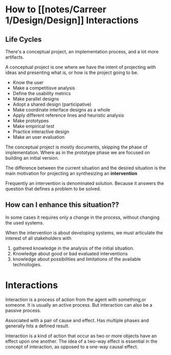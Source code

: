 # How to [[notes/Carreer 1/Design/Design]] Interactions

## Life Cycles

There's a conceptual project, an implementation process, and a lot more artifacts.

A conceptual project is one where we have the intent of projecting with ideas and presenting what is, or how is the project going to be.

* Know the user
* Make a competitisve analysis
* Define the usability metrics
* Make parallel designs
* Adopt a shared design (participative)
* Make coordinate interface designs as a whole 
* Apply different reference lines and heuristic analysis
* Make prototypes
* Make empirical test
* Practice interactive design
* Make an user evaluation 

The conceptual project is mostly documents, skipping the phase of implementation. Where as in the prototype phase we are focused on building an initial version.


The difference between the current situation and the desired situation is the main motivation for projecting an synthesizing an **intervention**

Frequently an intervention is denominated solution. Because it answers the question that defines a problem to be solved. 

## How can I enhance this situation??

In some cases it requires only a change in the process, without changing the used systems.

When the intervention is about developing systems, we must articulate the interest of all stakeholders with 
1. gathered knowledge in the analysis of the initial situation. 
2. Knowledge about good or bad evaluated interventions
3. knowledge about possibilities and limitations of the available technologies.

# Interactions

Interaction is a process of action from the agent with something,or someone.
It is usually an active process. But interaction can also be a passive process.

Associated with a pair of cause and effect. 
Has multiple phases and generally hits a defined result.

Interaction is a kind of action that occur as two or more objects have an effect upon one another. The idea of a two-way effect is essential in the concept of interaction, as opposed to a one-way causal effect.